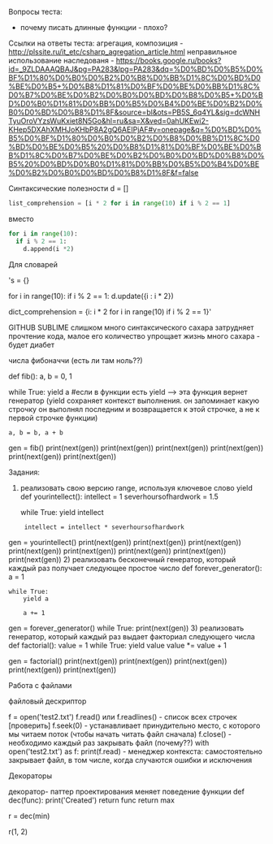 Вопросы теста:
- почему писать длинные функции - плохо?

Ссылки на ответы теста:
агрегация, композиция - http://plssite.ru/it_etc/csharp_agregation_article.html
неправильное использование наследованя - https://books.google.ru/books?id=_9ZLDAAAQBAJ&pg=PA283&lpg=PA283&dq=%D0%BD%D0%B5%D0%BF%D1%80%D0%B0%D0%B2%D0%B8%D0%BB%D1%8C%D0%BD%D0%BE%D0%B5+%D0%B8%D1%81%D0%BF%D0%BE%D0%BB%D1%8C%D0%B7%D0%BE%D0%B2%D0%B0%D0%BD%D0%B8%D0%B5+%D0%BD%D0%B0%D1%81%D0%BB%D0%B5%D0%B4%D0%BE%D0%B2%D0%B0%D0%BD%D0%B8%D1%8F&source=bl&ots=PB5S_6q4YL&sig=dcWNHTyuOroVYzsWuKxiet8N5Go&hl=ru&sa=X&ved=0ahUKEwi2-KHep5DXAhXMHJoKHbP8A2gQ6AEIPjAF#v=onepage&q=%D0%BD%D0%B5%D0%BF%D1%80%D0%B0%D0%B2%D0%B8%D0%BB%D1%8C%D0%BD%D0%BE%D0%B5%20%D0%B8%D1%81%D0%BF%D0%BE%D0%BB%D1%8C%D0%B7%D0%BE%D0%B2%D0%B0%D0%BD%D0%B8%D0%B5%20%D0%BD%D0%B0%D1%81%D0%BB%D0%B5%D0%B4%D0%BE%D0%B2%D0%B0%D0%BD%D0%B8%D1%8F&f=false

Синтаксические полезности
d = []

```python
list_comprehension = [i * 2 for i in range(10) if i % 2 == 1]
```

вместо

```python
for i in range(10):
  if i % 2 == 1:
    d.append(i *2)
```



Для словарей

's = {}

for i in range(10):
  if i % 2 == 1:
    d.update({i : i * 2})
    
dict_comprehension = {i: i * 2 for i in range(10) if i % 2 == 1}'

GITHUB
SUBLIME
слишком много синтаксического сахара затрудняет прочтение кода, малое его количество упрощает жизнь
много сахара - будет диабет

числа фибоначчи (есть ли там ноль??)

def fib():
  a, b = 0, 1
  
  while True:
    yield a #если в функции есть yield --> эта функция вернет генератор (yield сохраняет контекст выполнения. он запоминает какую строчку он выполнял последним и возвращается к этой строчке, а не к первой строчке функции)
    
    a, b = b, a + b
    
gen = fib()
print(next(gen))
print(next(gen))
print(next(gen))
print(next(gen))
print(next(gen))
print(next(gen))


Задания:
1) реализовать свою версию range, используя ключевое слово yield
def yourintellect():
    intellect = 1
    severhoursofhardwork = 1.5
    
    
    while True:
        yield intellect
        
        intellect = intellect * severhoursofhardwork
            
gen = yourintellect()
print(next(gen))
print(next(gen))
print(next(gen))
print(next(gen))
print(next(gen))
print(next(gen))
print(next(gen))
print(next(gen))
2) реализовать бесконечный генератор, который каждый раз получает следующее простое число
def forever_generator():
    a = 1
    
    
    while True:
        yield a
        
        a += 1
            
gen = forever_generator()
while True:
    print(next(gen))
3) реализовать генератор, который каждый раз выдает факториал следующего числа
def factorial():
    value = 1
    while True:
        yield value
        value *= value + 1
        
gen = factorial()
print(next(gen))
print(next(gen))
print(next(gen))
print(next(gen))
print(next(gen))

Работа с файлами

файловый дескриптор

f = open('test2.txt')
f.read() или 
f.readlines() - список всех строчек [проверить]
f.seek(0) - устанавливает принудительно место, с которого мы читаем поток (чтобы начать читать файл сначала)
f.close() - необходимо каждый раз закрывать файл (почему??)
with open('test2.txt') as f:
  print(f.read) - менеджер контекста: самостоятельно закрывает файл, в том числе, когда случаются ошибки и исключения
  
Декораторы  

декоратор- паттер проектирования
меняет поведение функции
def dec(func):
    print('Created')
    return func
return max

r = dec(min)

r(1, 2)



